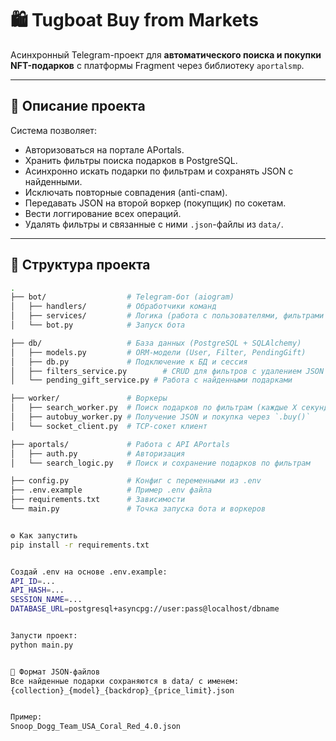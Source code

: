 # 🛍️ Tugboat Buy from Markets

Асинхронный Telegram-проект для **автоматического поиска и покупки NFT-подарков** с платформы Fragment через библиотеку `aportalsmp`.

---

## 🚀 Описание проекта

Система позволяет:
- Авторизоваться на портале APortals.
- Хранить фильтры поиска подарков в PostgreSQL.
- Асинхронно искать подарки по фильтрам и сохранять JSON с найденными.
- Исключать повторные совпадения (anti-спам).
- Передавать JSON на второй воркер (покупщик) по сокетам.
- Вести логгирование всех операций.
- Удалять фильтры и связанные с ними `.json`-файлы из `data/`.

---

## 📂 Структура проекта

```bash
.
├── bot/                  # Telegram-бот (aiogram)
│   ├── handlers/         # Обработчики команд
│   ├── services/         # Логика (работа с пользователями, фильтрами и т.д.)
│   └── bot.py            # Запуск бота

├── db/                   # База данных (PostgreSQL + SQLAlchemy)
│   ├── models.py         # ORM-модели (User, Filter, PendingGift)
│   ├── db.py             # Подключение к БД и сессия
│   ├── filters_service.py        # CRUD для фильтров с удалением JSON
│   └── pending_gift_service.py # Работа с найденными подарками

├── worker/               # Воркеры
│   ├── search_worker.py  # Поиск подарков по фильтрам (каждые X секунд)
│   ├── autobuy_worker.py # Получение JSON и покупка через `.buy()`
│   └── socket_client.py  # TCP-сокет клиент

├── aportals/             # Работа с API APortals
│   ├── auth.py           # Авторизация
│   └── search_logic.py   # Поиск и сохранение подарков по фильтрам

├── config.py             # Конфиг с переменными из .env
├── .env.example          # Пример .env файла
├── requirements.txt      # Зависимости
└── main.py               # Точка запуска бота и воркеров


⚙️ Как запустить
pip install -r requirements.txt


Создай .env на основе .env.example:
API_ID=...
API_HASH=...
SESSION_NAME=...
DATABASE_URL=postgresql+asyncpg://user:pass@localhost/dbname


Запусти проект:
python main.py


💾 Формат JSON-файлов
Все найденные подарки сохраняются в data/ с именем:
{collection}_{model}_{backdrop}_{price_limit}.json


Пример:
Snoop_Dogg_Team_USA_Coral_Red_4.0.json